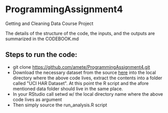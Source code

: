 # ProgrammingAssignment4
Getting and Cleaning Data Course Project

The details of the structure of the code, the inputs, and the outputs are summarized in the CODEBOOK.md

## Steps to run the code:

* git clone https://github.com/amete/ProgrammingAssignment4.git
* Download the necessary dataset from the source [here](https://d396qusza40orc.cloudfront.net/getdata%2Fprojectfiles%2FUCI%20HAR%20Dataset.zip) into the local directory where the above code lives, extract the contents into a folder called "UCI HAR Dataset". At this point the R script and the afore mentioned data folder should live in the same place.
* In your RStudio call setwd w/ the local directory name where the above code lives as argument
* Then simply source the run_analysis.R script 

